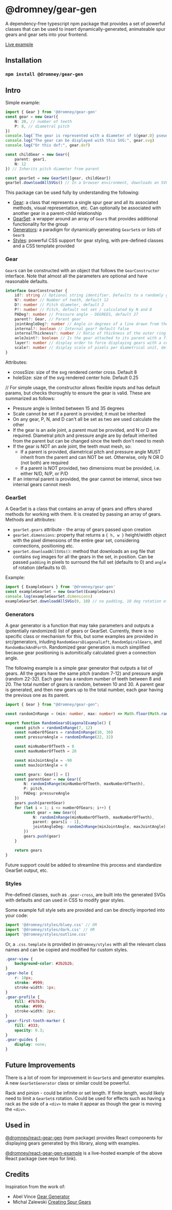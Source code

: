 # @dromney/gear-gen
A dependency-free typescript npm package that provides a set of powerful classes that can be used to insert dynamically-generated, animateable spur gears and gear sets into your frontend.

[Live example](https://incomparable-biscotti-92aa2f.netlify.app/)

## Installation
### `npm install @dromney/gear-gen`

## Intro
Simple example:
```typescript
import { Gear } from '@dromney/gear-gen'
const gear = new Gear({
    N: 20, // number of teeth
    P: 8, // diametral pitch
})
console.log(`The gear is represented with a diameter of ${gear.D} pseudo-units, scaled by ${gear.scale} pixels per unit`)
console.log("The gear can be displayed with this SVG:", gear.svg)
console.log("Or this dxf:", gear.dxf)

const childGear = new Gear({
    parent: gear1,
    N: 12
}) // Inherits pitch diameter from parent

const gearSet = new GearSet([gear, childGear])
gearSet.downloadAllSVGs() // In a browser environment, downloads an SVG of the two gears connected
```

This package can be used fully by understanding the following:
- [Gear](#gear): a class that represents a single spur gear and all its associated methods, visual representation, etc. Can optionally be associated with another gear in a parent-child relationship
- [GearSet](#gearset): a wrapper around an array of `Gear`s that provides additional functionality for the group
- [Generators](#generators): a paradigm for dynamically generating `GearSet`s or lists of `Gear`s
- [Styles](#styles): powerful CSS support for gear styling, with pre-defined classes and a CSS template provided

### Gear
`Gear`s can be constructed with an object that follows the `GearConstructor` interface. Note that almost all the parameters are optional and have reasonable defaults.
```typescript
interface GearConstructor {
    id?: string // Optional string identifier. Defaults to a randomly generated 5-capital-letter sequence
    N?: number // Number of teeth, default 12
    D?: number // Pitch diameter, default 2
    P?: number // Pitch, default not set / calculated by N and D
    PADeg?: number // Pressure angle - DEGREES, default 27
    parent?: Gear, // Parent gear
    jointAngleDeg?: number // Angle in degrees of a line drawn from the center of the parent gear to the center of this gear, default -60 degrees (down and to the left)
    internal?: boolean // Internal gear? default false
    internalThickness?: number // Ratio of thickness of the outer ring of an internal gear to its pitch diameter, default 0.5
    axleJoint?: boolean // Is the gear attached to its parent with a fixed axle through the center or not? default false
    layer?: number // display order to force displaying gears with a certain priority - translates to CSS z-index, default 1
    scale?: number // display scale of pixels per diametrical unit, default 100
}
```

Attributes:
- crossSize: size of the svg rendered center cross. Default 8
- holeSize: size of the svg rendered center hole. Default 0.25


// For simple usage, the constructor allows flexible inputs and has default params, but checks thoroughly to ensure the gear is valid. These are summarized as follows:
- Pressure angle is limited between 15 and 35 degrees
- Scale cannot be set if a parent is provided; it must be inherited
- On any gear, P, N, and D can't all be set as two are used calculate the other
- If the gear is an axle joint, a parent must be provided, and N or D are required. Diametral pitch and pressure angle are by default inherited from the parent but can be changed since the teeth don't need to mesh
- If the gear is NOT an axle joint, the teeth must mesh, so:
    - If a parent is provided, diametrical pitch and pressure angle MUST inherit from the parent and can NOT be set. Otherwise, only N OR D (not both) are required
    - If a parent is NOT provided, two dimensions must be provided, i.e. either N/D, N/P, or P/D
- If an internal parent is provided, the gear cannot be internal, since two internal gears cannot mesh

### GearSet
A GearSet is a class that contains an array of gears and offers shared methods for working with them. It is created by passing an array of gears. Methods and attributes:
- `gearSet.gears` attribute - the array of gears passed upon creation
- `gearSet.dimensions`: property that returns a `{ h, w }` height/width object with the pixel dimensions of the entire gear set, considering connections, positioning etc.
- `gearSet.downloadAllSVGs()`: method that downloads an svg file that contains svg images for all the gears in the set, in position. Can be passed `padding` in pixels to surround the full set (defaults to 0) and `angle` of rotation (defaults to 0).

Example:
```typescript
import { ExampleGears } from '@dromney/gear-gen'
const exampleGearSet = new GearSet(ExampleGears)
console.log(exampleGearSet.dimensions)
exampleGearSet.downloadAllSVGs(0, 10) // no padding, 10 deg rotation offset
```

### Generators
A gear generator is a function that may take parameters and outputs a (potentially randomized) list of gears or GearSet. Currently, there is no specific class or mechanism for this, but some examples are provided in src/generators, inluding `RandomGearsDiagonalLeft`, `RandomSpiralGears`, and `RandomBackAndForth`. Randomized gear generation is much simplified because gear positioning is automitically calculated given a connection angle. 

The following example is a simple gear generator that outputs a list of gears. All the gears have the same pitch (random 7-12) and pressure angle (random 22-32). Each gear has a random number of teeth between 8 and 20. The total number of gears is random, between 10 and 30. A parent gear is generated, and then new gears up to the total number, each gear having the previous one as its parent.

```typescript
import { Gear } from "@dromney/gear-gen";

const randomInRange = (min: number, max: number) => Math.floor(Math.random() * (max - min + 1) + min)

export function RandomGearsDiagonalExample() {
    const pitch = randomInRange(7, 12)
    const numberOfGears = randomInRange(10, 30)
    const pressureAngle = randomInRange(22, 32)

    const minNumberOfTeeth = 8
    const maxNumberOfTeeth = 20

    const minJointAngle = -90
    const maxJointAngle = 0

    const gears: Gear[] = []
    const parentGear = new Gear({
        N: randomInRange(minNumberOfTeeth, maxNumberOfTeeth),
        P: pitch,
        PADeg: pressureAngle
    })
    gears.push(parentGear)
    for (let i = 1; i <= numberOfGears; i++) {
        const gear = new Gear({
            N: randomInRange(minNumberOfTeeth, maxNumberOfTeeth),
            parent: gears[i - 1],
            jointAngleDeg: randomInRange(minJointAngle, maxJointAngle)
        })
        gears.push(gear)
    }

    return gears
}
```

Future support could be added to streamline this process and standardize GearSet output, etc.

### Styles
Pre-defined classes, such as `.gear-cross`, are built into the generated SVGs with defaults and can used in CSS to modify gear styles.

Some example full style sets are provided and can be directly imported into your code:
```typescript
import '@dromney/styles/bluey.css' // OR
import '@dromney/styles/dark.css' // OR
import '@dromney/styles/outline.css'
```

Or, a `.css.template` is provided in `@dromney/styles` with all the relevant class names and can be copied and modified for custom styles.
```css
.gear-view {
	background-color: #2b2b2b;
}
.gear-hole {
	r: 10px;
	stroke: #999;
	stroke-width: 1px;
}
.gear-profile {
	fill: #7b7b7b;
	stroke: #999;
	stroke-width: 2px;
}
.gear-first-tooth-marker {
	fill: #333;
	opacity: 0.3;
}
.gear-guides {
    display: none;
}
```

## Future Improvements
There is a lot of room for improvement in `GearSet`s and generator examples. A new `GearSetGenerator` class or similar could be powerful.

Rack and pinion - could be infinite or set length. If finite length, would likely need to limit a `GearSet`s rotation. Could be used for effects such as having a rack as the side of a `<div>` to make it appear as though the gear is moving the `<div>`.

## Used in
[@dromney/react-gear-gen](github.com/romneyda/react-gear-gen) (npm package) provides React components for displaying gears generated by this library, along with examples.

[@dromney/react-gear-gen-example](github.com/romneyda/react-gear-gen-example) is a live-hosted example of the above React package (see repo for link).

## Credits
Inspiration from the work of:
- Abel Vince [Gear Generator](https://geargenerator.com/#200,200,100,6,1,3,0,4,1,8,2,4,27,-90,0,0,0,0,0,0,16,4,4,27,-60,0,0,0,0,1,1,12,1,12,20,-60,0,0,0,0,2,0,60,5,12,20,0,1,0,0,0,0,0,3,-515)
- Michal Zalewski [Creating Spur Gears](https://lcamtuf.coredump.cx/gcnc/ch6/#6.2)